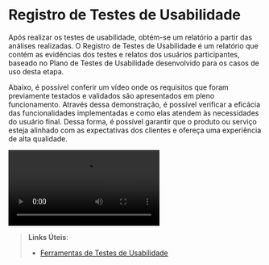 # Registro de Testes de Usabilidade

Após realizar os testes de usabilidade, obtém-se um relatório a partir das análises realizadas. O Registro de Testes de Usabilidade é um relatório que contém as evidências dos testes e relatos dos usuários participantes, baseado no Plano de Testes de Usabilidade desenvolvido para os casos de uso desta etapa.

Abaixo, é possível conferir um vídeo onde os requisitos que foram previamente testados e validados são apresentados em pleno funcionamento. Através dessa demonstração, é possível verificar a eficácia das funcionalidades implementadas e como elas atendem às necessidades do usuário final. Dessa forma, é possível garantir que o produto ou serviço esteja alinhado com as expectativas dos clientes e ofereça uma experiência de alta qualidade.

![video](img/Video-Teste_Funcionalidades.mp4)


> **Links Úteis**:
> - [Ferramentas de Testes de Usabilidade](https://www.usability.gov/how-to-and-tools/resources/templates.html)
